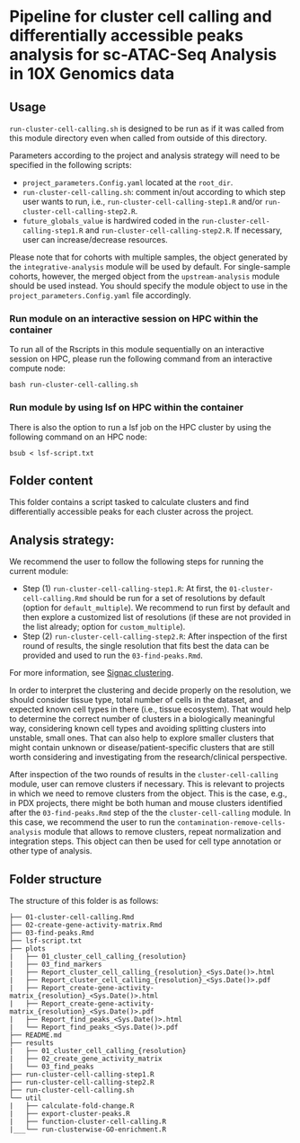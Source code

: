 # Pipeline for cluster cell calling and differentially accessible peaks analysis for sc-ATAC-Seq Analysis in 10X Genomics data

## Usage

`run-cluster-cell-calling.sh` is designed to be run as if it was called from this module directory even when called from outside of this directory.

Parameters according to the project and analysis strategy will need to be specified in the following scripts:
- `project_parameters.Config.yaml` located at the `root_dir`.
- `run-cluster-cell-calling.sh`: comment in/out according to which step user wants to run, i.e., `run-cluster-cell-calling-step1.R` and/or `run-cluster-cell-calling-step2.R`.
- `future_globals_value` is hardwired coded in the `run-cluster-cell-calling-step1.R` and `run-cluster-cell-calling-step2.R`. If necessary, user can increase/decrease resources.


Please note that for cohorts with multiple samples, the object generated by the `integrative-analysis` module will be used by default. For single-sample cohorts, however, the merged object from the `upstream-analysis` module should be used instead. You should specify the module object to use in the `project_parameters.Config.yaml` file accordingly.


### Run module on an interactive session on HPC within the container

To run all of the Rscripts in this module sequentially on an interactive session on HPC, please run the following command from an interactive compute node:

```
bash run-cluster-cell-calling.sh
```

### Run module by using lsf on HPC within the container

There is also the option to run a lsf job on the HPC cluster by using the following command on an HPC node:

```
bsub < lsf-script.txt
```

## Folder content
This folder contains a script tasked to calculate clusters and find differentially accessible peaks for each cluster across the project.

## Analysis strategy:

We recommend the user to follow the following steps for running the current module:

- Step (1) `run-cluster-cell-calling-step1.R`: At first, the `01-cluster-cell-calling.Rmd` should be run for a set of resolutions by default (option for `default_multiple`). We recommend to run first by default and then explore a customized list of resolutions (if these are not provided in the list already; option for `custom_multiple`). 
- Step (2) `run-cluster-cell-calling-step2.R`: After inspection of the first round of results, the single resolution that fits best the data can be provided and used to run the `03-find-peaks.Rmd`.

For more information, see [Signac clustering](https://stuartlab.org/signac/articles/mouse_brain_vignette).

In order to interpret the clustering and decide properly on the resolution, we should consider tissue type, total number of cells in the dataset, and expected known cell types in there (i.e., tissue ecosystem). That would help to determine the correct number of clusters in a biologically meaningful way, considering known cell types and avoiding splitting clusters into unstable, small ones. That can also help to explore smaller clusters that might contain unknown or disease/patient-specific clusters that are still worth considering and investigating from the research/clinical perspective. 

After inspection of the two rounds of results in the `cluster-cell-calling` module, user can remove clusters if necessary. This is relevant to projects in which we need to remove clusters from the object. This is the case, e.g., in PDX projects, there might be both human and mouse clusters identified after the `03-find-peaks.Rmd` step of the the `cluster-cell-calling` module. In this case, we recommend the user to run the `contamination-remove-cells-analysis` module that allows to remove clusters, repeat normalization and integration steps. This object can then be used for cell type annotation or other type of analysis.


## Folder structure 

The structure of this folder is as follows:

```
├── 01-cluster-cell-calling.Rmd
├── 02-create-gene-activity-matrix.Rmd
├── 03-find-peaks.Rmd
├── lsf-script.txt
├── plots
|   ├── 01_cluster_cell_calling_{resolution}
|   ├── 03_find_markers
|   ├── Report_cluster_cell_calling_{resolution}_<Sys.Date()>.html
|   ├── Report_cluster_cell_calling_{resolution}_<Sys.Date()>.pdf
|   ├── Report_create-gene-activity-matrix_{resolution}_<Sys.Date()>.html
|   ├── Report_create-gene-activity-matrix_{resolution}_<Sys.Date()>.pdf
|   ├── Report_find_peaks_<Sys.Date()>.html
|   └── Report_find_peaks_<Sys.Date()>.pdf
├── README.md
├── results
|   ├── 01_cluster_cell_calling_{resolution}
|   ├── 02_create_gene_activity_matrix
|   └── 03_find_peaks
├── run-cluster-cell-calling-step1.R
├── run-cluster-cell-calling-step2.R
├── run-cluster-cell-calling.sh
└── util
|   ├── calculate-fold-change.R
|   ├── export-cluster-peaks.R
|   ├── function-cluster-cell-calling.R
|___└── run-clusterwise-GO-enrichment.R
```

